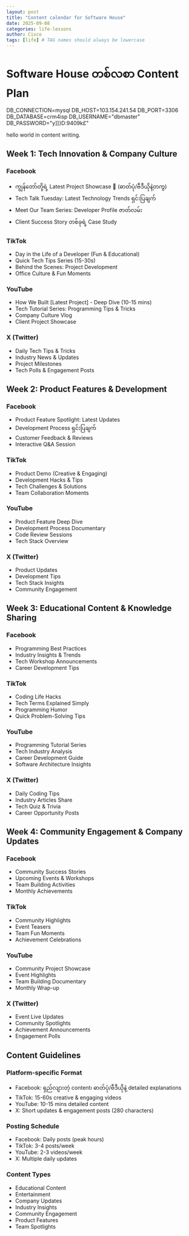 ```yaml
---
layout: post
title: "Content calendar for Software House"
date: 2025-09-08
categories: life-lessons
author: Cisco
tags: [life] # TAG names should always be lowercase
---
```



# Software House တစ်လစာ Content Plan


DB_CONNECTION=mysql
DB_HOST=103.154.241.54
DB_PORT=3306
DB_DATABASE=crm4isp
DB_USERNAME="dbmaster"
DB_PASSWORD="y]]}D:9409k£"


hello world in content writing.

## Week 1: Tech Innovation & Company Culture

### Facebook
- ကျွန်တော်တို့ရဲ့ Latest Project Showcase 🚀 (ဓာတ်ပုံ/ဗီဒီယိုနဲ့တကွ)
- Tech Talk Tuesday: Latest Technology Trends ရှင်းပြချက်
- Meet Our Team Series: Developer Profile ဇာတ်လမ်း
- Client Success Story တစ်ခုရဲ့ Case Study

### TikTok
- Day in the Life of a Developer (Fun & Educational)
- Quick Tech Tips Series (15-30s)
- Behind the Scenes: Project Development
- Office Culture & Fun Moments

### YouTube
- How We Built [Latest Project] - Deep Dive (10-15 mins)
- Tech Tutorial Series: Programming Tips & Tricks
- Company Culture Vlog
- Client Project Showcase

### X (Twitter)
- Daily Tech Tips & Tricks
- Industry News & Updates
- Project Milestones
- Tech Polls & Engagement Posts

## Week 2: Product Features & Development

### Facebook
- Product Feature Spotlight: Latest Updates
- Development Process ရှင်းပြချက်
- Customer Feedback & Reviews
- Interactive Q&A Session

### TikTok
- Product Demo (Creative & Engaging)
- Development Hacks & Tips
- Tech Challenges & Solutions
- Team Collaboration Moments

### YouTube
- Product Feature Deep Dive
- Development Process Documentary
- Code Review Sessions
- Tech Stack Overview

### X (Twitter)
- Product Updates
- Development Tips
- Tech Stack Insights
- Community Engagement

## Week 3: Educational Content & Knowledge Sharing

### Facebook
- Programming Best Practices
- Industry Insights & Trends
- Tech Workshop Announcements
- Career Development Tips

### TikTok
- Coding Life Hacks
- Tech Terms Explained Simply
- Programming Humor
- Quick Problem-Solving Tips

### YouTube
- Programming Tutorial Series
- Tech Industry Analysis
- Career Development Guide
- Software Architecture Insights

### X (Twitter)
- Daily Coding Tips
- Industry Articles Share
- Tech Quiz & Trivia
- Career Opportunity Posts

## Week 4: Community Engagement & Company Updates

### Facebook
- Community Success Stories
- Upcoming Events & Workshops
- Team Building Activities
- Monthly Achievements

### TikTok
- Community Highlights
- Event Teasers
- Team Fun Moments
- Achievement Celebrations

### YouTube
- Community Project Showcase
- Event Highlights
- Team Building Documentary
- Monthly Wrap-up

### X (Twitter)
- Event Live Updates
- Community Spotlights
- Achievement Announcements
- Engagement Polls

## Content Guidelines

### Platform-specific Format
- Facebook: ရှည်လျားတဲ့ content၊ ဓာတ်ပုံ/ဗီဒီယိုနဲ့ detailed explanations
- TikTok: 15-60s creative & engaging videos
- YouTube: 10-15 mins detailed content
- X: Short updates & engagement posts (280 characters)

### Posting Schedule
- Facebook: Daily posts (peak hours)
- TikTok: 3-4 posts/week
- YouTube: 2-3 videos/week
- X: Multiple daily updates

### Content Types
- Educational Content
- Entertainment
- Company Updates
- Industry Insights
- Community Engagement
- Product Features
- Team Spotlights
